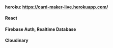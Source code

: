 
#### heroku: https://card-maker-live.herokuapp.com/
#### React 
#### Firebase Auth, Realtime Database
#### Cloudinary
